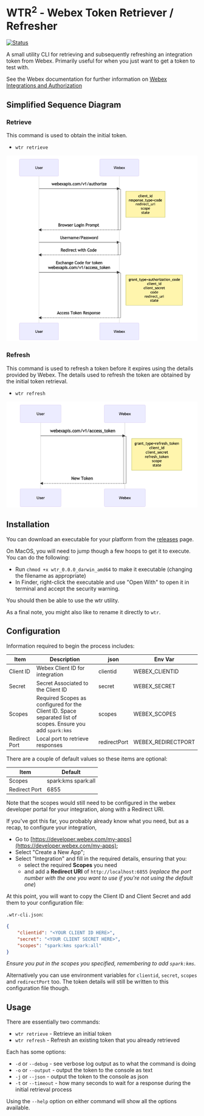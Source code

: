 # WTR<sup>2</sup> - Webex Token Retriever / Refresher

[![Status](https://img.shields.io/badge/status-wip-yellow)](https://github.com/darrenparkinson/wtr)

A small utility CLI for retrieving and subsequently refreshing an integration token from Webex.  Primarily useful for when you just want to get a token to test with.

See the Webex documentation for further information on [Webex Integrations and Authorization](https://developer.webex.com/docs/integrations)

## Simplified Sequence Diagram

### Retrieve

This command is used to obtain the initial token.

* `wtr retrieve`

![Retrieve Diagram](images/retrieve-sequence-diagram.png "Retrieve Sequence Diagram")

### Refresh

This command is used to refresh a token before it expires using the details provided by Webex.  The details used to refresh the token are obtained by the initial token retrieval.

* `wtr refresh`

![Refresh Diagram](images/refresh-sequence-diagram.png "Refresh Sequence Diagram")

## Installation

You can download an executable for your platform from the [releases](https://github.com/darrenparkinson/wtr/releases) page.

On MacOS, you will need to jump though a few hoops to get it to execute.  You can do the following:

* Run `chmod +x wtr_0.0.0_darwin_amd64` to make it executable (changing the filename as appropriate)
* In Finder, right-click the executable and use "Open With" to open it in terminal and accept the security warning.

You should then be able to use the wtr utility.

As a final note, you might also like to rename it directly to `wtr`.

## Configuration

Information required to begin the process includes:

| Item          | Description                                                                                                  | json         | Env Var            |
|---------------|--------------------------------------------------------------------------------------------------------------|--------------|--------------------|
| Client ID     | Webex Client ID for integration                                                                              | clientid        | WEBEX_CLIENTID        |
| Secret        | Secret Associated to the Client ID                                                                           | secret       | WEBEX_SECRET       |
| Scopes        | Required Scopes as configured for the Client ID.  Space separated list of scopes.  Ensure you add `spark:kms` | scopes       | WEBEX_SCOPES       |
| Redirect Port | Local port to retrieve responses                                                                             | redirectPort | WEBEX_REDIRECTPORT |

There are a couple of default values so these items are optional:

| Item          | Default             |
|---------------|---------------------|
| Scopes        | spark:kms spark:all |
| Redirect Port | 6855                |

Note that the scopes would still need to be configured in the webex developer portal for your integration, along with a Redirect URI.

If you've got this far, you probably already know what you need, but as a recap, to configure your integration, 
* Go to [https://developer.webex.com/my-apps](https://developer.webex.com/my-apps);
* Select "Create a New App";
* Select "Integration" and fill in the required details, ensuring that you:
  * select the required **Scopes** you need 
  * and add a **Redirect URI** of `http://localhost:6855` (*replace the port number with the one you want to use if you're not using the default one*)

At this point, you will want to copy the Client ID and Client Secret and add them to your configuration file:

`.wtr-cli.json`:
```json
{
    "clientid": "<YOUR CLIENT ID HERE>",
    "secret": "<YOUR CLIENT SECRET HERE>",
    "scopes": "spark:kms spark:all"
}
```

*Ensure you put in the scopes you specified, remembering to add `spark:kms`.*

Alternatively you can use environment variables for `clientid`, `secret`, `scopes` and `redirectPort` too.  The token details will still be written to this configuration file though.

## Usage

There are essentially two commands:

* `wtr retrieve` - Retrieve an initial token
* `wtr refresh` - Refresh an existing token that you already retrieved

Each has some options:

* `-d` or `--debug` - see verbose log output as to what the command is doing
* `-o` or `--output` - output the token to the console as text
* `-j` or `--json` - output the token to the console as json 
* `-t` or `--timeout` - how many seconds to wait for a response during the initial retrieval process

Using the `--help` option on either command will show all the options available.

